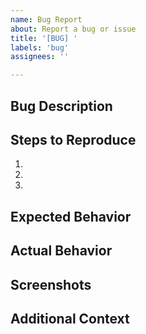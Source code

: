 ```yaml
---
name: Bug Report
about: Report a bug or issue
title: '[BUG] '
labels: 'bug'
assignees: ''

---
```


## Bug Description
<!-- A clear and concise description of what the bug is -->

## Steps to Reproduce
<!-- Steps to reproduce the behavior -->
1. 
2. 
3. 

## Expected Behavior
<!-- What you expected to happen -->

## Actual Behavior
<!-- What actually happened -->

## Screenshots
<!-- If applicable, add screenshots to help explain your problem -->

## Additional Context
<!-- Add any other context about the problem here -->